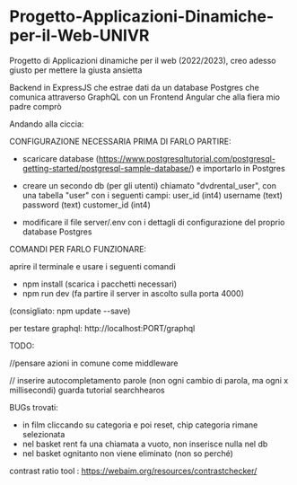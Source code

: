 # Progetto-Applicazioni-Dinamiche-per-il-Web-UNIVR
Progetto di Applicazioni dinamiche per il web (2022/2023), creo adesso giusto per mettere la giusta ansietta

Backend in ExpressJS che estrae dati da un database Postgres che comunica attraverso GraphQL con un Frontend Angular che alla fiera mio padre comprò


Andando alla ciccia:

CONFIGURAZIONE NECESSARIA PRIMA DI FARLO PARTIRE:

- scaricare database (https://www.postgresqltutorial.com/postgresql-getting-started/postgresql-sample-database/) e importarlo in Postgres
- creare un secondo db (per gli utenti) chiamato "dvdrental_user", con una tabella "user" con i seguenti campi:
    user_id (int4)
    username (text)
    password (text)
    customer_id (int4)

- modificare il file server/.env con i dettagli di configurazione del proprio database Postgres



COMANDI PER FARLO FUNZIONARE:

aprire il terminale e usare i seguenti comandi
- npm install (scarica i pacchetti necessari)
- npm run dev (fa partire il server in ascolto sulla porta 4000) 

(consigliato: npm update --save)

per testare graphql:
http://localhost:PORT/graphql



TODO:

//pensare azioni in comune come middleware

// inserire autocompletamento parole (non ogni cambio di parola, ma ogni x millisecondi) guarda tutorial searchhearos




BUGs trovati:
- in film cliccando su categoria e poi reset, chip categoria rimane selezionata
- nel basket rent fa una chiamata a vuoto, non inserisce nulla nel db
- nel basket ognitanto non viene eliminato (non so perché)

contrast ratio tool : https://webaim.org/resources/contrastchecker/